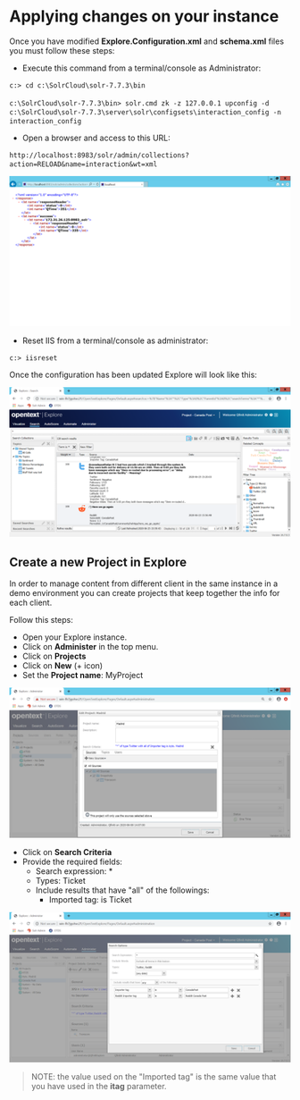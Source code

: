# Applying changes on your instance

Once you have modified **Explore.Configuration.xml** and **schema.xml** files you must follow these steps:

 - Execute this command from a terminal/console as Administrator:

```
c:> cd c:\SolrCloud\solr-7.7.3\bin

c:\SolrCloud\solr-7.7.3\bin> solr.cmd zk -z 127.0.0.1 upconfig -d c:\SolrCloud\solr-7.7.3\server\solr\configsets\interaction_config -n interaction_config 
```

- Open a browser and access to this URL: 

```
http://localhost:8983/solr/admin/collections?action=RELOAD&name=interaction&wt=xml
```

![Solr configuration reload](../img/solr-config-reload.png  "Solr configuration reload")
		
- Reset IIS from a terminal/console as administrator:

```
c:> iisreset
```

Once the configuration has been updated Explore will look like this:

![Explore Doc types and extra fields in group](../img/explore-doc-types-and-extra-fields-in-group.png "Explore Doc types and extra fields in group")

## Create a new Project in Explore

In order to manage content from different client in the same instance in a demo environment you can create projects that keep together the info for each client. 

Follow this steps:

 - Open your Explore instance.
 - Click on **Administer** in the top menu.
 - Click on **Projects**
 - Click on **New** (+ icon)
 - Set the **Project name**: MyProject
 
 ![Explore New Project](../img/explore-new-project.png "Explore New Project")
 
 - Click on **Search Criteria**
 - Provide the required fields:
    - Search expression: *
    - Types:  Ticket
    - Include results that have "all" of the followings:
       - Imported tag: is Ticket 
 
 ![Explore Select criteria on Project](../img/explore-project-filter.png "Explore Select criteria on Project")
 
> NOTE: the value used on the "Imported tag" is the same value that you have used in the **itag** parameter.
